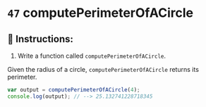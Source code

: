 # `47` computePerimeterOfACircle

## 📝 Instructions:

1. Write a function called `computePerimeterOfACircle`.

Given the radius of a circle, `computePerimeterOfACircle` returns its perimeter.

```Javascript
var output = computePerimeterOfACircle(4);
console.log(output); // --> 25.132741228718345
```